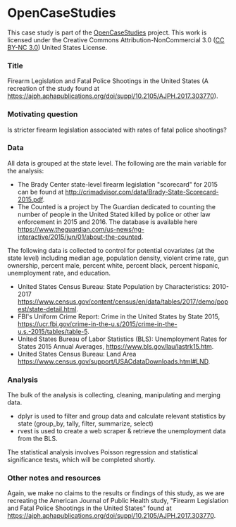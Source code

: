 # OpenCaseStudies

This case study is part of the [OpenCaseStudies]() project. This work is licensed under the Creative Commons Attribution-NonCommercial 3.0 ([CC BY-NC 3.0](https://creativecommons.org/licenses/by-nc/3.0/us/)) United States License.


### Title

Firearm Legislation and Fatal Police Shootings in the United States
(A recreation of the study found at https://ajph.aphapublications.org/doi/suppl/10.2105/AJPH.2017.303770).

### Motivating question

Is stricter firearm legislation associated with rates of fatal police shootings?

### Data
All data is grouped at the state level.
The following are the main variable for the analysis:

- The Brady Center state-level firearm legislation "scorecard" for 2015 can be found at http://crimadvisor.com/data/Brady-State-Scorecard-2015.pdf.
- The Counted is a project by The Guardian dedicated to counting the number of people in the United Stated killed by police or other law enforcement in 2015 and 2016. The database is available here https://www.theguardian.com/us-news/ng-interactive/2015/jun/01/about-the-counted.

The following data is collected to control for potential covariates (at the state level) including median age, population density, violent crime rate, gun ownership, percent male, percent white, percent black, percent hispanic, unemployment rate, and education.

- United States Census Bureau: State Population by Characteristics: 2010-2017 https://www.census.gov/content/census/en/data/tables/2017/demo/popest/state-detail.html.
-  FBI's Uniform Crime Report: Crime in the United States by State 2015, https://ucr.fbi.gov/crime-in-the-u.s/2015/crime-in-the-u.s.-2015/tables/table-5.
- United States Bureau of Labor Statistics (BLS): Unemployment Rates for States 2015 Annual Averages, https://www.bls.gov/lau/lastrk15.htm.
- United States Census Bureau: Land Area https://www.census.gov/support/USACdataDownloads.html#LND.


### Analysis

The bulk of the analysis is collecting, cleaning, manipulating and merging data.

- dplyr is used to filter and group data and calculate relevant statistics by state (group_by, tally, filter, summarize, select)
- rvest is used to create a web scraper & retrieve the unemployment data from the BLS.

The statistical analysis involves Poisson regression and statistical significance tests, which will be completed shortly.

### Other notes and resources

Again, we make no claims to the results or findings of this study, as we are recreating the American Journal of Public Health study, "Firearm Legislation and Fatal Police Shootings in the United States" found at https://ajph.aphapublications.org/doi/suppl/10.2105/AJPH.2017.303770. 